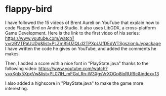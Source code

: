 # flappy-bird

I have followed the 15 videos of Brent Aureli on YouTube that explain how to code Flappy Bird on Android Studio.
It also uses LibGDX, a cross-platform Game Development.
Here is the link to the first video of his series: https://www.youtube.com/watch?v=rzBVTPaUUDg&list=PLZm85UZQLd2TPXpUJfDEdWTSgszionbJypackage
I have written the code he gives on YouTube, and added the comments he makes.


Then, I added a score with a nice font in "PlayState.java" thanks to the following video: https://www.youtube.com/watch?v=xKqIx5XpxVw&list=PL07lH_mFGxLRn-W3XgsVrXOGp8IoRUf9c&index=13


I also added a highscore in "PlayState.java" to make the game more interesting.
